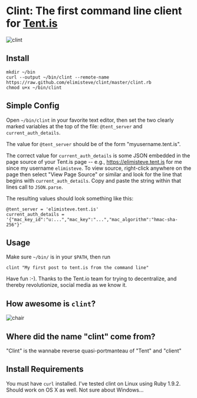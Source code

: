 # Clint: The first command line client for [Tent.is](https://tent.is)

![clint](http://i.imgflip.com/3rfu.jpg)

## Install

    mkdir ~/bin
    curl --output ~/bin/clint --remote-name https://raw.github.com/elimisteve/clint/master/clint.rb
    chmod u+x ~/bin/clint


## Simple Config

Open `~/bin/clint` in your favorite text editor, then set the two
clearly marked variables at the top of the file: `@tent_server` and
`current_auth_details`.

The value for `@tent_server` should be of the form
"myusername.tent.is".

The correct value for `current_auth_details` is some JSON embedded in
the page source of your Tent.is page -- e.g.,
<https://elimisteve.tent.is> for me since my username `elimisteve`.
To view source, right-click anywhere on the page then select "View
Page Source" or similar and look for the line that begins with
`current_auth_details`.  Copy and paste the string within that lines
call to `JSON.parse`.

The resulting values should look something like this:

    @tent_server = 'elimisteve.tent.is'
    current_auth_details = '{"mac_key_id":"u:...","mac_key":"...","mac_algorithm":"hmac-sha-256"}'


## Usage

Make sure `~/bin/` is in your `$PATH`, then run

    clint "My first post to tent.is from the command line"

Have fun :-).  Thanks to the Tent.io team for trying to decentralize,
and thereby revolutionize, social media as we know it.


## How awesome is `clint`?

![chair](http://i.imgflip.com/3rg4.jpg)


## Where did the name "clint" come from?

"Clint" is the wannabe reverse quasi-portmanteau of "Tent" and
"client"


## Install Requirements

You must have `curl` installed.  I've tested clint on Linux using Ruby
1.9.2.  Should work on OS X as well.  Not sure about Windows...
